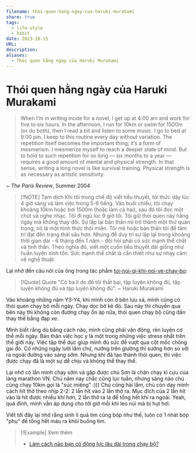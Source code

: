 ```yaml
---
filename: thoi-quen-hang-ngay-cua-haruki-murakami
share: true
tags:
  - life-style
  - habit
date: 2023-10-15
URL: 
description: 
aliases:
  - Thói quen hằng ngày của Haruki Murakami
---
```


# Thói quen hằng ngày của Haruki Murakami

> When I’m in writing mode for a novel, I get up at 4:00 am and work for five to six hours. In the afternoon, I run for 10km or swim for 1500m (or do both), then I read a bit and listen to some music. I go to bed at 9:00 pm. I keep to this routine every day without variation. The repetition itself becomes the important thing; it’s a form of mesmerism. I mesmerize myself to reach a deeper state of mind. But to hold to such repetition for so long — six months to a year — requires a good amount of mental and physical strength. In that sense, writing a long novel is like survival training. Physical strength is as necessary as artistic sensitivity.

~ *The Paris Review*, Summer 2004


> [!NOTE] Tạm dịch
> Khi tôi trong chế độ viết tiểu thuyết, tôi thức dậy lúc 4 giờ sáng và làm việc trong 5-6 tiếng. Vào buổi chiều, tôi chạy khoảng 10km hoặc bơi 1500m (hoặc làm cả hai), sau đó tôi đọc một chút và nghe nhạc. Tôi đi ngủ lúc 9 giờ tối. Tôi giữ thói quen này hằng ngày mà không thay đổi. Sự lặp lại bản thân nó trở thành một thứ quan trọng; nó là một hình thức thôi miên. Tôi mê hoặc bản thân tôi để tâm trí đạt đến trạng thái sâu hơn. Nhưng để duy trì sự lặp lại trong khoảng thời gian dài - 6 tháng đến 1 năm - đòi hỏi phải có sức mạnh thể chất và tinh thần. Theo nghĩa đó, viết một cuốn tiểu thuyết dài giống như huấn luyện sinh tồn. Sức mạnh thể chất là cần thiết như sự nhạy cảm về nghệ thuật.

Lại nhớ đến câu nói của ông trong tác phẩm [toi-noi-gi-khi-noi-ve-chay-bo](./toi-noi-gi-khi-noi-ve-chay-bo.md):

> [!Quote] Quote
> "Có ba lí do để tôi thất bại, tập luyện không đủ, tập luyện không đủ và tập luyện không đủ".
> ~ Haruki Murakami

Vào khoảng những năm Y3-Y4, khi mình còn ở bên lưu xá, mình cũng có thói quen chạy bộ mỗi ngày. Chạy dọc bờ kè đó. Sau này thì chuyển qua bên này thì không còn đường chạy ổn áp nữa, thói quen chạy bộ cũng dần thay thế bằng đạp xe.

Mình biết rằng dù bằng cách nào, mình cũng phải vận động, rèn luyện cơ thể mỗi ngày. Bản thân việc học y là một trong những việc stress nhất trên thế giới này. Việc tập thể dục giúp mình đủ sức để vượt qua cột mốc chông gai đó. Có những ngày lười lắm chứ, nướng trên giường thì sướng hơn so với ra ngoài đường vào sáng sớm. Nhưng khi đã tạo thành thói quen, thì việc được chạy đã là một sự dễ chịu và không thể thay thế.

Lại nhớ có lần mình chạy sớm và gặp được chú Sơn là chân chạy kì cựu của làng marathon VN. Chú năm nay chắc cũng lục tuần, nhưng sáng nào chú cũng chạy 10km gọi là "súc miệng" :))) Chú cũng hài lắm, chú còn dạy mình cách hít thở theo nhịp 2-2: 2 lần hít vào 2 lần thở ra. Mục đích của 2 lần hít vào là hít được nhiều khí hơn, 2 lần thở ra là để tống hết khí ra ngoài. Yeah, quá đỉnh, mình vẫn áp dụng cho tới giờ mỗi khi leo núi mà bị hụt hơi.

Viết tới đây lại nhớ rằng sinh lí quả tim cũng bóp như thế, luôn có 1 nhát bóp "phụ" để tống hết máu ra khỏi buồng tim.

> [!Example] Xem thêm
> - [Làm cách nào bạn có động lực lâu dài trong chạy bộ?](./lam-cach-nao-ban-co-dong-luc-lau-dai-trong-chay-bo.md)
